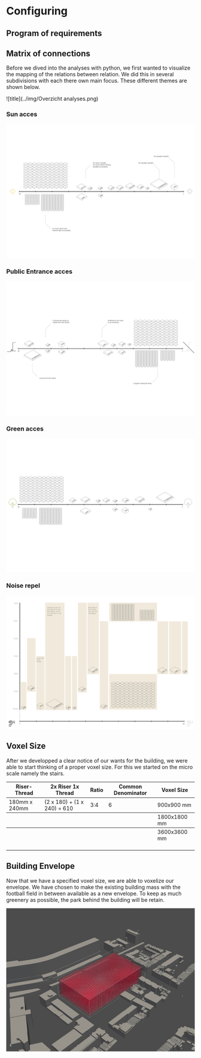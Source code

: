# Configuring

## Program of requirements

## Matrix of connections

Before we dived into the analyses with python, we first wanted to visualize the mapping of the relations between relation.
We did this in several subdivisions with each there own main focus. These different themes are shown below.

![title](../img/Overzicht analyses.png)

### Sun acces

![title](../img/Volumes_Licht.png)

### Public Entrance acces

![title](../img/Volumes_Entrance.png)

### Green acces

![title](../img/Volumes_acces_green.png)

### Noise repel

![title](../img/Volumes_Geluid_tijd.png)

## Voxel Size

After we developped a clear notice of our wants for the building, we were able to start thinking of a proper voxel size. For this we started on the micro scale namely the stairs.

<table><thead><tr class="header"><th>Riser-Thread</th><th>2x Riser 1x Thread</th><th>Ratio</th><th>Common Denominator</th><th>Voxel Size</th></tr></thead><tbody><tr class="odd"><td>180mm x 240mm</td><td>(2 x 180) + (1 x 240) = 610</td><td>3:4</td><td>6</td><td>900x900 mm
</th></tr></thead><tbody><tr class="odd"><td></td><td></td><td></td><td></td><td>1800x1800 mm
</th></tr></thead><tbody><tr class="odd"><td></td><td></td><td></td><td></td><td>3600x3600 mm</td></tr><tr class="even"><td></p></td></tr></tbody></table>
</td></tr><tr class="even"><td></p></td></tr></tbody></table>

## Building Envelope

Now that we have a specified voxel size, we are able to voxelize our envelope. We have chosen to make the existing building mass with the football field in between available as a new envelope. To keep as much greenery as possible, the park behind the building will be retain. 

![voxelized envelope](../img/voxelized_envelope.jpg)